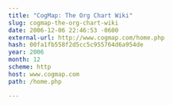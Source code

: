 ```yaml
---
title: "CogMap: The Org Chart Wiki"
slug: cogmap-the-org-chart-wiki
date: 2006-12-06 22:46:53 -0600
external-url: http://www.cogmap.com/home.php
hash: 00fa1fb558f2d5cc5c955764d6a954de
year: 2006
month: 12
scheme: http
host: www.cogmap.com
path: /home.php

---
```




